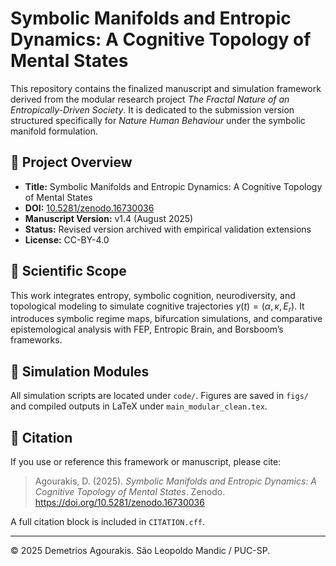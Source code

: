 # Symbolic Manifolds and Entropic Dynamics: A Cognitive Topology of Mental States

This repository contains the finalized manuscript and simulation framework derived from the modular research project *The Fractal Nature of an Entropically-Driven Society*. It is dedicated to the submission version structured specifically for *Nature Human Behaviour* under the symbolic manifold formulation.

## 📌 Project Overview

- **Title:** Symbolic Manifolds and Entropic Dynamics: A Cognitive Topology of Mental States
- **DOI:** [10.5281/zenodo.16730036](https://doi.org/10.5281/zenodo.16730036)
- **Manuscript Version:** v1.4 (August 2025)
- **Status:** Revised version archived with empirical validation extensions
- **License:** CC-BY-4.0

## 🔬 Scientific Scope

This work integrates entropy, symbolic cognition, neurodiversity, and topological modeling to simulate cognitive trajectories $\gamma(t) = (\alpha, \kappa, E_r)$. It introduces symbolic regime maps, bifurcation simulations, and comparative epistemological analysis with FEP, Entropic Brain, and Borsboom’s frameworks.

## 🧠 Simulation Modules

All simulation scripts are located under `code/`. Figures are saved in `figs/` and compiled outputs in LaTeX under `main_modular_clean.tex`.

## 🧾 Citation

If you use or reference this framework or manuscript, please cite:

> Agourakis, D. (2025). *Symbolic Manifolds and Entropic Dynamics: A Cognitive Topology of Mental States*. Zenodo. https://doi.org/10.5281/zenodo.16730036

A full citation block is included in `CITATION.cff`.

---

© 2025 Demetrios Agourakis. São Leopoldo Mandic / PUC-SP.